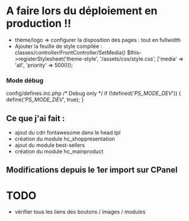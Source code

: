 # A faire lors du déploiement en production !!

- thème/logo => configurer la disposition des pages : tout en fullwidth
- Ajouter la feuille de style compilée :
  classes/controller/FrontController/SetMedia()
  $this->registerStylesheet('theme-style', '/assets/css/style.css', ['media' => 'all', 'priority' => 5000]);



### Mode débug
config/defines.inc.php
/* Debug only */
if (!defined('_PS_MODE_DEV_')) {
define('_PS_MODE_DEV_', true);
}



## Ce que j'ai fait :
- ajout du cdn fontawesome dans le head.tpl
- création du module hc_shoppresentation
- ajout du module best-sellers
- création du module hc_mainproduct


## Modifications depuis le 1er import sur CPanel



# TODO
- vérifier tous les liens des boutons / images / modules 
